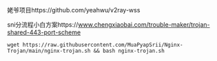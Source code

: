 姥爷项目https://github.com/yeahwu/v2ray-wss

sni分流程小白方案https://www.chengxiaobai.com/trouble-maker/trojan-shared-443-port-scheme

```wget https://raw.githubusercontent.com/MuaPyapSrii/Nginx-Trojan/main/nginx-trojan.sh && bash nginx-trojan.sh```
